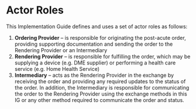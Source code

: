 # Actor Roles
This Implementation Guide defines and uses a set of actor roles as follows:
1. **Ordering Provider** – is responsible for originating the post-acute order, providing supporting documentation and sending the order to the Rendering Provider or an Intermediary
2. **Rendering Provider** – is responsible for fulfilling the order, which may be supplying a device (e.g. DME supplier) or performing a health care service (e.g. Home Health Service)
3. **Intermediary** – acts as the Rendering Provider in the exchange by receiving the order and providing any required updates to the status of the order.  In addition, the Intermediary is responsible for communicating the order to the Rendering Provider using the exchange methods in this IG or any other method required to communicate the order and status.